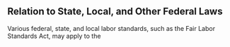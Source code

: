 ## Relation to State, Local, and Other Federal Laws

Various federal, state, and local labor standards, such as the Fair Labor Standards Act, may apply to the